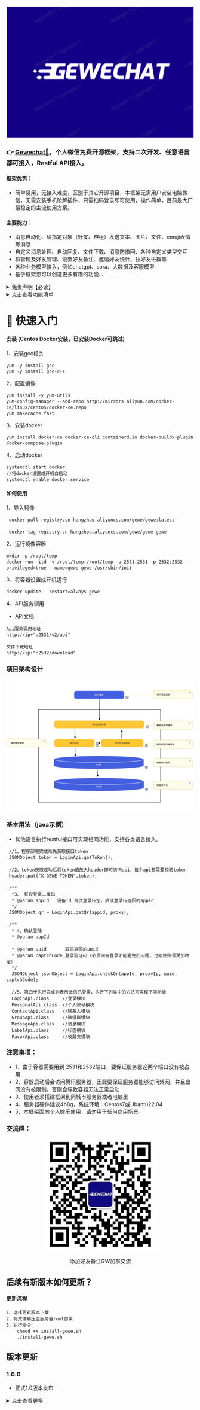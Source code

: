 <p align="center">
  <img src="logo.png" width="500px" height="350px" alt=" Logo">
</p>

### 👉 [Gewechat🤖](https://github.com/Devo919/Gewechat)，个人微信免费开源框架，支持二次开发、任意语言都可接入，Restful API接入。
#### 框架优势：
 - 简单易用，无接入难度，区别于其它开源项目，本框架无需用户安装电脑微信，无需安装手机破解插件，只需扫码登录即可使用，操作简单，目前是大厂最稳定的主流使用方案。
#### 主要能力：
* 消息自动化、给指定对象（好友、群组）发送文本、图片、文件、emoji表情等消息
* 自定义消息处理、自动回复、文件下载、消息防撤回、各种自定义类型交互
* 群管理及好友管理、设置好友备注、邀请好友统计、拉好友进群等
* 各种业务模型接入，例如chatgpt、sora、大数据及客服模型
* 基于框架您可以创造更多有趣的功能...

<details><summary>免责声明【必读】</summary>

- 本框架仅供学习和技术研究使用，不得用于任何商业或非法行为，否则后果自负。

- 本框架的作者不对本工具的安全性、完整性、可靠性、有效性、正确性或适用性做任何明示或暗示的保证，也不对本工具的使用或滥用造成的任何直接或间接的损失、责任、索赔、要求或诉讼承担任何责任。

- 本框架的作者保留随时修改、更新、删除或终止本工具的权利，无需事先通知或承担任何义务。

- 本框架的使用者应遵守相关法律法规，尊重微信的版权和隐私，不得侵犯微信或其他第三方的合法权益，不得从事任何违法或不道德的行为。

- 本框架的使用者在下载、安装、运行或使用本工具时，即表示已阅读并同意本免责声明。如有异议，请立即停止使用本工具，并删除所有相关文件。

</details>

<details><summary>点击查看功能清单</summary>

- 获取登录二维码
- 执行登录
- 获取通讯录列表
- 获取通讯录列表缓存
- 获取群/好友简要信息
- 获取群/好友详细信息
- 搜索好友
- 添加联系人/同意添加好友
- 删除好友
- 设置好友仅聊天
- 设置好友备注
- 获取手机通讯录
- 上传手机通讯录
- 同步企微好友
- 获取企微好友详情
- 创建微信群
- 修改群名称
- 修改群备注
- 修改我在群内的昵称
- 邀请/添加 进群
- 删除群成员
- 退出群聊
- 解散群聊
- 获取群信息
- 获取群成员列表
- 获取群成员详情
- 获取群公告
- 设置群公告
- 同意进群
- 添加群成员为好友
- 获取群二维码
- 群保存到通讯录
- 管理员操作
- 聊天置顶
- 设置消息免打扰
- 扫码进群
- 确认进群申请
- 接收所有消息
- 下载图片
- cdn下载
- 发送文字消息
- 发送文件消息
- 发送图片消息
- 发送语音消息
- 发送视频消息
- 发送链接消息
- 发送名片消息
- 发送emoji消息
- 发送appmsg消息
- 发送小程序消息
- 转发文件
- 转发图片
- 转发视频
- 转发链接
- 转发小程序
- 撤回消息
- 添加标签
- 删除标签
- 标签列表
- 修改好友标签
- 获取个人资料
- 获取自己的二维码
- 获取设备记录
- 隐私设置
- 修改个人信息
- 修改头像
- 同步收藏夹
- 获取收藏夹内容
- 删除收藏夹
</details>



# 🚀 快速入门

#### 安装 (Centos Docker安装，已安装Docker可跳过)  


1、安装gcc相关
```
yum -y install gcc
yum -y install gcc-c++
```
2、配置镜像

```
yum install -y yum-utils
yum-config-manager --add-repo http://mirrors.aliyun.com/docker-ce/linux/centos/docker-ce.repo
yum makecache fast
```
3、安装docker

```
yum install docker-ce docker-ce-cli containerd.io docker-buildx-plugin docker-compose-plugin
```


4、启动docker

```
systemctl start docker
//将docker设置成开机自启动
systemctl enable docker.service
```

#### 如何使用

1、导入镜像

```
 docker pull registry.cn-hangzhou.aliyuncs.com/gewe/gewe:latest
 
 docker tag registry.cn-hangzhou.aliyuncs.com/gewe/gewe gewe
```
2、运行镜像容器

```
mkdir -p /root/temp
docker run -itd -v /root/temp:/root/temp -p 2531:2531 -p 2532:2532 --privileged=true --name=gewe gewe /usr/sbin/init
```
3、将容器设置成开机运行

```
docker update --restart=always gewe
```
4、API服务调用

- [API文档](https://apifox.com/apidoc/shared-69ba62ca-cb7d-437e-85e4-6f3d3df271b1)

```
Api服务调用地址
http://ip+":2531/v2/api"  

文件下载地址
http://ip+":2532/download"
```

### 项目架构设计
 <img src="liucheng.jpg" width="600px" height="350px" alt=" Logo">


### 基本用法（java示例）
- 其他语言执行restful接口可实现相同功能，支持各类语言接入。
 
```
 //1、程序部署完成后先获取接口token
 JSONObject token = LoginApi.getToken();
 
 //2、token获取成功后将token值放入header即可访问api，每个api都需要校验token
 header.put("X-GEWE-TOKEN",token);
 
 /**
  *3、 获取登录二维码
  * @param appId   设备id 首次登录传空，后续登录传返回的appid
  */
 JSONObject qr = LoginApi.getQr(appid, proxy);
 
 /**
  * 4、确认登陆
  * @param appId

  * @param uuid       取码返回的uuid
  * @param captchCode 登录验证码（必须同省登录才能避免此问题，也能使账号更加稳定）
  */
  JSONObject jsonObject = LoginApi.checkQr(appId, proxyIp, uuid, captchCode);
  
  //5、第四步执行完成则表示微信已登录，执行下列类中的方法可实现不同功能
  LoginApi.class     //登录模块
  PersonalApi.class  //个人账号模块
  ContactApi.class   //联系人模块
  GroupApi.class     //微信群模块
  MessageApi.class   //消息模块
  LabelApi.class     //标签模块
  FavorApi.class     //收藏夹模块
```


### 注意事项：
- 1、由于容器需要用到 2531和2532端口，要保证服务器这两个端口没有被占用
- 2、容器启动后会访问腾讯服务器，因此要保证服务器能够访问外网，并且出网没有被限制，否则会导致容器无法正常启动
- 3、使用者须搭建框架到同城市服务器或者电脑里
- 4、服务器硬件建议4h8g，系统环境：Centos7或Ubantu22.04
- 5、本框架面向个人娱乐使用，请勿用于任何商用场景。


### 交流群：
<p align="center">
  <img src="mine.jpg" width="300px" height="300px" alt=" Logo">
</p>
<p align="center">
 添加好友备注GW加群交流
</p>



## 后续有新版本如何更新？
#### 更新流程

```
1、选择更新版本下载
2、将文件解压至服务器root目录
3、执行命令
    chmod +x install-gewe.sh
    ./install-gewe.sh

```


## 版本更新

### 1.0.0

* 正式1.0版本发布

<details><summary>点击查看更多</summary>

### 暂无

